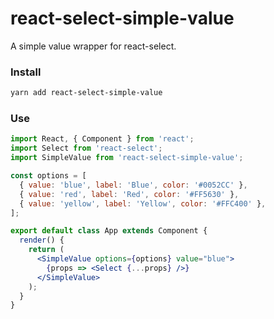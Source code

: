 # react-select-simple-value

A simple value wrapper for react-select.

### Install

```bash
yarn add react-select-simple-value
```

### Use

```jsx
import React, { Component } from 'react';
import Select from 'react-select';
import SimpleValue from 'react-select-simple-value';

const options = [
  { value: 'blue', label: 'Blue', color: '#0052CC' },
  { value: 'red', label: 'Red', color: '#FF5630' },
  { value: 'yellow', label: 'Yellow', color: '#FFC400' },
];

export default class App extends Component {
  render() {
    return (
      <SimpleValue options={options} value="blue">
        {props => <Select {...props} />}
      </SimpleValue>
    );
  }
}
```
